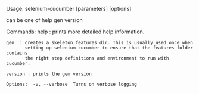 
Usage: selenium-cucumber <command-name> [parameters] [options]

  <command-name> can be one of
    help
    gen
    version

  Commands:
    help : prints more detailed help information.

    gen  : creates a skeleton features dir. This is usually used once when
           setting up selenium-cucumber to ensure that the features folder contains
           the right step definitions and environment to run with cucumber.

    version : prints the gem version

    Options:  -v, --verbose  Turns on verbose logging
